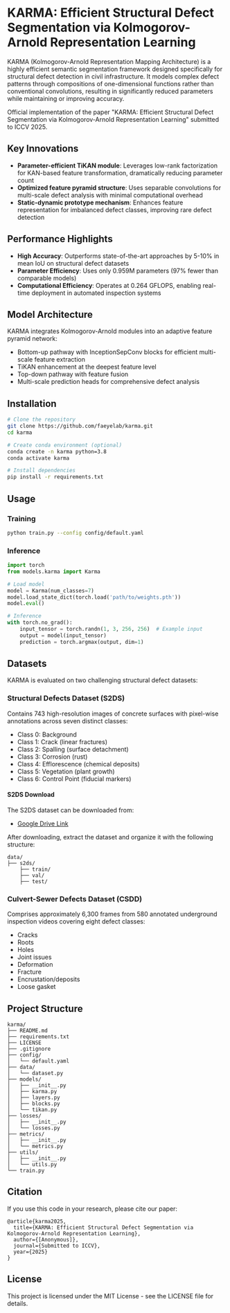 # KARMA: Efficient Structural Defect Segmentation via Kolmogorov-Arnold Representation Learning

KARMA (Kolmogorov-Arnold Representation Mapping Architecture) is a highly efficient semantic segmentation framework designed specifically for structural defect detection in civil infrastructure. It models complex defect patterns through compositions of one-dimensional functions rather than conventional convolutions, resulting in significantly reduced parameters while maintaining or improving accuracy.

Official implementation of the paper "KARMA: Efficient Structural Defect Segmentation via Kolmogorov-Arnold Representation Learning" submitted to ICCV 2025.

## Key Innovations

- **Parameter-efficient TiKAN module**: Leverages low-rank factorization for KAN-based feature transformation, dramatically reducing parameter count
- **Optimized feature pyramid structure**: Uses separable convolutions for multi-scale defect analysis with minimal computational overhead
- **Static-dynamic prototype mechanism**: Enhances feature representation for imbalanced defect classes, improving rare defect detection

## Performance Highlights

- **High Accuracy**: Outperforms state-of-the-art approaches by 5-10% in mean IoU on structural defect datasets
- **Parameter Efficiency**: Uses only 0.959M parameters (97% fewer than comparable models)
- **Computational Efficiency**: Operates at 0.264 GFLOPS, enabling real-time deployment in automated inspection systems

## Model Architecture

KARMA integrates Kolmogorov-Arnold modules into an adaptive feature pyramid network:
- Bottom-up pathway with InceptionSepConv blocks for efficient multi-scale feature extraction
- TiKAN enhancement at the deepest feature level
- Top-down pathway with feature fusion
- Multi-scale prediction heads for comprehensive defect analysis

## Installation

```bash
# Clone the repository
git clone https://github.com/faeyelab/karma.git
cd karma

# Create conda environment (optional)
conda create -n karma python=3.8
conda activate karma

# Install dependencies
pip install -r requirements.txt
```

## Usage

### Training

```bash
python train.py --config config/default.yaml
```

### Inference

```python
import torch
from models.karma import Karma

# Load model
model = Karma(num_classes=7)
model.load_state_dict(torch.load('path/to/weights.pth'))
model.eval()

# Inference
with torch.no_grad():
    input_tensor = torch.randn(1, 3, 256, 256)  # Example input
    output = model(input_tensor)
    prediction = torch.argmax(output, dim=1)
```

## Datasets

KARMA is evaluated on two challenging structural defect datasets:

### Structural Defects Dataset (S2DS)
Contains 743 high-resolution images of concrete surfaces with pixel-wise annotations across seven distinct classes:
- Class 0: Background
- Class 1: Crack (linear fractures)
- Class 2: Spalling (surface detachment)
- Class 3: Corrosion (rust)
- Class 4: Efflorescence (chemical deposits)
- Class 5: Vegetation (plant growth)
- Class 6: Control Point (fiducial markers)

#### S2DS Download
The S2DS dataset can be downloaded from:
- [Google Drive Link](https://drive.google.com/file/d/1PQ50QKfy2vnDOHSmw5bpBFi33hZsSXuM/view?usp=sharing)

After downloading, extract the dataset and organize it with the following structure:
```
data/
├── s2ds/
    ├── train/
    ├── val/
    ├── test/
```

### Culvert-Sewer Defects Dataset (CSDD)
Comprises approximately 6,300 frames from 580 annotated underground inspection videos covering eight defect classes:
- Cracks
- Roots
- Holes
- Joint issues
- Deformation
- Fracture
- Encrustation/deposits
- Loose gasket

## Project Structure

```
karma/
├── README.md
├── requirements.txt
├── LICENSE
├── .gitignore
├── config/
│   └── default.yaml
├── data/
│   └── dataset.py
├── models/
│   ├── __init__.py
│   ├── karma.py
│   ├── layers.py
│   ├── blocks.py
│   └── tikan.py
├── losses/
│   ├── __init__.py
│   └── losses.py
├── metrics/
│   ├── __init__.py
│   └── metrics.py
├── utils/
│   ├── __init__.py
│   └── utils.py
└── train.py
```

## Citation

If you use this code in your research, please cite our paper:

```
@article{karma2025,
  title={KARMA: Efficient Structural Defect Segmentation via Kolmogorov-Arnold Representation Learning},
  author={[Anonymous]},
  journal={Submitted to ICCV},
  year={2025}
}
```

## License

This project is licensed under the MIT License - see the LICENSE file for details.

